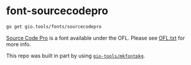 # font-sourcecodepro

```sh
go get gio.tools/fonts/sourcecodepro
```

[Source Code Pro](https://fonts.google.com/specimen/Source+Code+Pro) is a font available
under the OFL. Please see [OFL.txt](./OFL.txt) for more info.

This repo was built in part by using [`gio-tools/mkfontpkg`](https://github.com/gio-tools/mkfontpkg).
